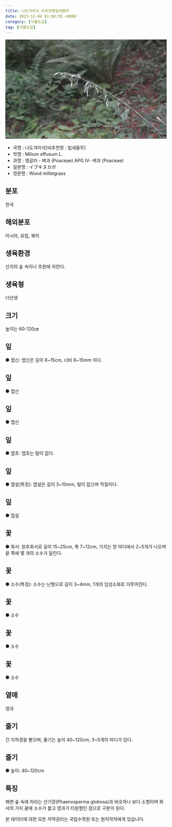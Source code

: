 ```yaml
---
title: 나도겨이삭_비추천명빕새율무
date: 2023-12-04 01:08:55 +0800
category: [식물도감]
tag: [식물도감]
---
```




![나도겨이삭[비추천명 : 빕새율무]](/assets/img/fileUpload/plants/basic/Gramineae/Milium/14579/14579_20160727133725893files_th2.jpg)
- 국명 : 나도겨이삭[비추천명 : 빕새율무]
- 학명 : Milium effusum L.
- 과명 : 앵글러 - 벼과 (Poaceae) APG Ⅳ- 벼과 (Poaceae)
- 일본명 : イブキヌカボ
- 영문명 : Wood milletgrass


## 분포
한국
## 해외분포
아시아, 유럽, 북미
## 생육환경
산지의 숲 속이나 초원에 자란다. 
## 생육형
다년생
## 크기
높이는 60-120㎝
## 잎
● 엽신: 엽신은 길이 8~15cm, 너비 8~15mm 이다.
## 잎
● 엽신
## 잎
● 엽신
## 잎
● 엽초: 엽초는 털이 없다.
## 잎
● 옆설(특징): 엽설은 길이 3~10mm, 털이 없으며 막질이다.
## 잎
● 엽설
## 꽃
● 화서: 원추화서로 길이 15~25cm, 폭 7~12cm, 가지는 한 마디에서 2~5개가 나오며 끝 쪽에 몇 개의 소수가 달린다.
## 꽃
● 소수(특징): 소수는 난형으로 길이 3~4mm, 1개의 임성소화로 이루어진다.
## 꽃
● 소수
## 꽃
● 소수
## 꽃
● 소수
## 열매
영과
## 줄기
긴 지하경을 뻗으며, 줄기는 높이 40~120cm, 3~5개의 마디가 있다.
## 줄기
● 높이: 40~120cm
## 특징
해변 숲 속에 자라는 산기장(Phaenosperma globosa)과 비슷하나 보다 소형이며 화서의 가지 끝에 소수가 붙고 영과가 타원형인 점으로 구분이 된다.






본 데이터에 대한 모든 저작권리는 국립수목원 또는 원저작자에게 있습니다.
